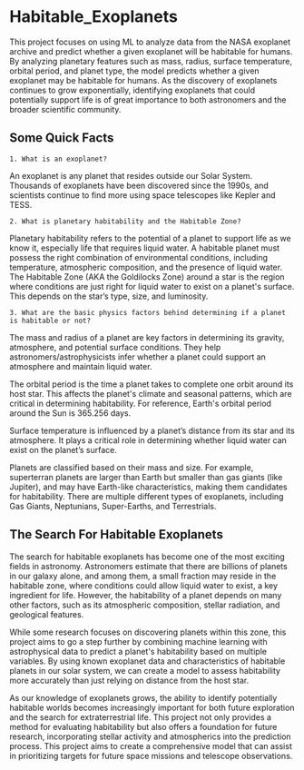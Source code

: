 # Habitable_Exoplanets

This project focuses on using ML to analyze data from the NASA exoplanet archive and predict whether a given exoplanet will be habitable for humans. By analyzing planetary features such as mass, radius, surface temperature, orbital period, and planet type, the model predicts whether a given exoplanet may be habitable for humans. As the discovery of exoplanets continues to grow exponentially, identifying exoplanets that could potentially support life is of great importance to both astronomers and the broader scientific community.

## Some Quick Facts

```
1. What is an exoplanet?
```
An exoplanet is any planet that resides outside our Solar System. Thousands of exoplanets have been discovered since the 1990s, and scientists continue to find more using space telescopes like Kepler and TESS.

```
2. What is planetary habitability and the Habitable Zone?
```
Planetary habitability refers to the potential of a planet to support life as we know it, especially life that requires liquid water. A habitable planet must possess the right combination of environmental conditions, including temperature, atmospheric composition, and the presence of liquid water. The Habitable Zone (AKA the Goldilocks Zone) around a star is the region where conditions are just right for liquid water to exist on a planet's surface. This depends on the star’s type, size, and luminosity.

```
3. What are the basic physics factors behind determining if a planet is habitable or not?
```
The mass and radius of a planet are key factors in determining its gravity, atmosphere, and potential surface conditions. They help astronomers/astrophysicists infer whether a planet could support an atmosphere and maintain liquid water. 

The orbital period is the time a planet takes to complete one orbit around its host star. This affects the planet's climate and seasonal patterns, which are critical in determining habitability. For reference, Earth's orbital period around the Sun is 365.256 days.

Surface temperature is influenced by a planet’s distance from its star and its atmosphere. It plays a critical role in determining whether liquid water can exist on the planet’s surface.

Planets are classified based on their mass and size. For example, superterran planets are larger than Earth but smaller than gas giants (like Jupiter), and may have Earth-like characteristics, making them candidates for habitability. There are multiple different types of exoplanets, including Gas Giants, Neptunians, Super-Earths, and Terrestrials.

## The Search For Habitable Exoplanets

The search for habitable exoplanets has become one of the most exciting fields in astronomy. Astronomers estimate that there are billions of planets in our galaxy alone, and among them, a small fraction may reside in the habitable zone, where conditions could allow liquid water to exist, a key ingredient for life. However, the habitability of a planet depends on many other factors, such as its atmospheric composition, stellar radiation, and geological features.

While some research focuses on discovering planets within this zone, this project aims to go a step further by combining machine learning with astrophysical data to predict a planet's habitability based on multiple variables. By using known exoplanet data and characteristics of habitable planets in our solar system, we can create a model to assess habitability more accurately than just relying on distance from the host star.

As our knowledge of exoplanets grows, the ability to identify potentially habitable worlds becomes increasingly important for both future exploration and the search for extraterrestrial life. This project not only provides a method for evaluating habitability but also offers a foundation for future research, incorporating stellar activity and atmospherics into the prediction process. This project aims to create a comprehensive model that can assist in prioritizing targets for future space missions and telescope observations.